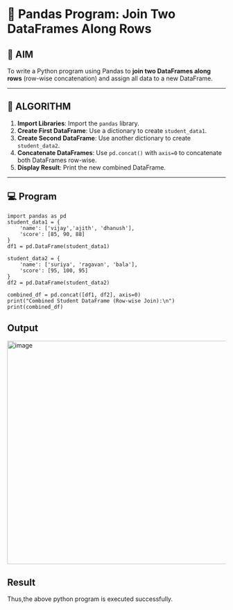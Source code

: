 # 🧪 Pandas Program: Join Two DataFrames Along Rows

## 🎯 AIM

To write a Python program using Pandas to **join two DataFrames along rows** (row-wise concatenation) and assign all data to a new DataFrame.

---

## 🧠 ALGORITHM

1. **Import Libraries**: Import the `pandas` library.
2. **Create First DataFrame**: Use a dictionary to create `student_data1`.
3. **Create Second DataFrame**: Use another dictionary to create `student_data2`.
4. **Concatenate DataFrames**: Use `pd.concat()` with `axis=0` to concatenate both DataFrames row-wise.
5. **Display Result**: Print the new combined DataFrame.

---

## 💻 Program
```
import pandas as pd
student_data1 = {
    'name': ['vijay','ajith', 'dhanush'],
    'score': [85, 90, 88]
}
df1 = pd.DataFrame(student_data1)

student_data2 = {
    'name': ['suriya', 'ragavan', 'bala'],
    'score': [95, 100, 95]
}
df2 = pd.DataFrame(student_data2)

combined_df = pd.concat([df1, df2], axis=0)
print("Combined Student DataFrame (Row-wise Join):\n")
print(combined_df)
```

## Output
<img width="1492" height="516" alt="image" src="https://github.com/user-attachments/assets/189545b3-61b5-4431-b539-ae4d9fbf4378" />


## Result
Thus,the above python program is executed successfully.
